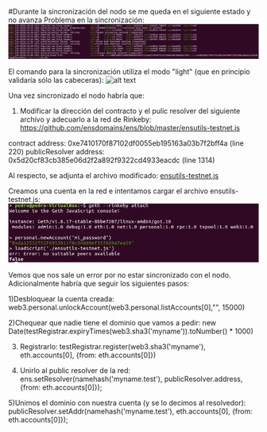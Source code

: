 
#Durante la sincronización del nodo se me queda en el siguiente estado y no avanza
Problema en la sincronización:
![alt text](https://github.com/PedroCCBlck/Dise-o-y-desarrollo/blob/master/PEC%202/Ejercicio%201/sync%20fail.png "Problema en la sincronización")

El comando para la sincronización utiliza el modo "light" (que en principio validaría sólo las cabeceras):
![alt text](https://github.com/PedroCCBlck/Dise-o-y-desarrollo/blob/master/PEC%202/Ejercicio%201/order%20sincronizaci%C3%B3n.png "Modo light")

Una vez sincronizado el nodo habría que:
1) Modificar la dirección del contracto y el pulic resolver del siguiente archivo y adecuarlo a la red de Rinkeby:
https://github.com/ensdomains/ens/blob/master/ensutils-testnet.js

contract address: 0xe7410170f87102df0055eb195163a03b7f2bff4a (line 220)
publicResolver address: 0x5d20cf83cb385e06d2f2a892f9322cd4933eacdc (line 1314)

Al respecto, se adjunta el archivo modificado: 
[ensutils-testnet.js](https://github.com/PedroCCBlck/Dise-o-y-desarrollo/blob/master/PEC%202/Ejercicio%201/ensutils-testnet.js)

Creamos una cuenta en la red e intentamos cargar el archivo ensutils-testnet.js:
![alt text](https://github.com/PedroCCBlck/Dise-o-y-desarrollo/blob/master/PEC%202/Ejercicio%201/error_rinkeby.png "Nueva cuenta")

Vemos que nos sale un error por no estar sincronizado con el nodo.
Adicionalmente habría que seguir los siguientes pasos:

1)Desbloquear la cuenta creada:
web3.personal.unlockAccount(web3.personal.listAccounts[0],"<password>", 15000)
  
2)Chequear que nadie tiene el dominio que vamos a pedir:
new Date(testRegistrar.expiryTimes(web3.sha3('myname')).toNumber() * 1000)

3) Registrarlo:
testRegistrar.register(web3.sha3('myname'), eth.accounts[0], {from: eth.accounts[0]})

4) Unirlo al public resolver de la red:
ens.setResolver(namehash('myname.test'), publicResolver.address, {from: eth.accounts[0]});

5)Unimos el dominio con nuestra cuenta (y se lo decimos al resolvedor): 
publicResolver.setAddr(namehash('myname.test'), eth.accounts[0], {from: eth.accounts[0]});


